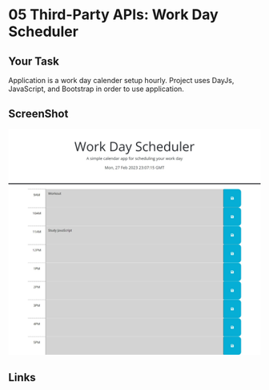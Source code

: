# 05 Third-Party APIs: Work Day Scheduler

## Your Task

Application is a work day calender setup hourly. Project uses DayJs, JavaScript, and Bootstrap in order to use application. 


## ScreenShot

![A user clicks on slots on the color-coded calendar and edits the events.](./Assets/CalenderSS.jpeg)



## Links


